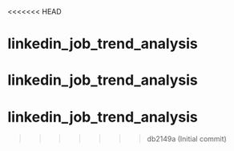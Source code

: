 <<<<<<< HEAD
# linkedin_job_trend_analysis
linkedin_job_trend_analysis
=======
# linkedin_job_trend_analysis
>>>>>>> db2149a (Initial commit)
